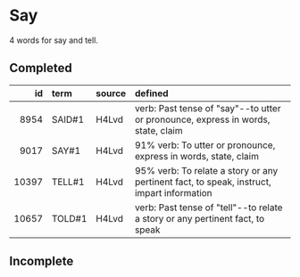# Say

4 words for say and tell.

## Completed

|    id | term   | source   | defined                                                                                    |
|------:|:-------|:---------|:-------------------------------------------------------------------------------------------|
|  8954 | SAID#1 | H4Lvd    | verb: Past tense of "say"--to utter or pronounce, express in words, state, claim           |
|  9017 | SAY#1  | H4Lvd    | 91% verb: To utter or pronounce, express in words, state, claim                            |
| 10397 | TELL#1 | H4Lvd    | 95% verb: To relate a story or any pertinent fact, to speak, instruct,  impart information |
| 10657 | TOLD#1 | H4Lvd    | verb: Past tense of "tell"--to relate a story or any pertinent fact, to speak              |

## Incomplete

